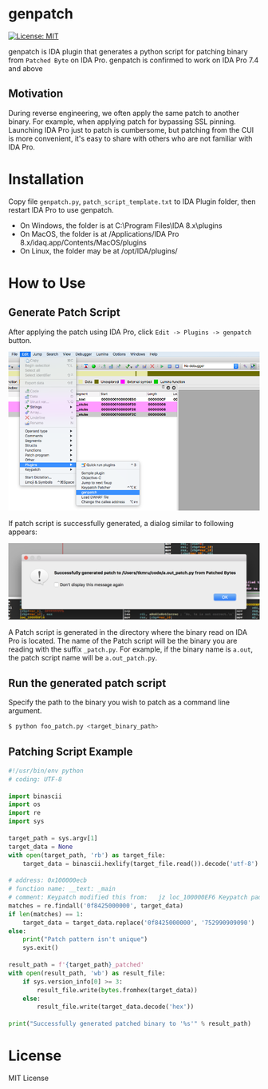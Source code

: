 # genpatch
[![License: MIT](https://img.shields.io/badge/License-MIT-blue.svg)](https://github.com/sterrasec/genpatch/blob/master/LICENSE)

genpatch is IDA plugin that generates a python script for patching binary from `Patched Byte` on IDA Pro.
genpatch is confirmed to work on IDA Pro 7.4 and above

## Motivation
During reverse engineering, we often apply the same patch to another binary. For example, when applying patch for bypassing SSL pinning. Launching IDA Pro just to patch is cumbersome, but patching from the CUI is more convenient, it's easy to share with others who are not familiar with IDA Pro.

# Installation
Copy file `genpatch.py`, `patch_script_template.txt` to IDA Plugin folder, then restart IDA Pro to use genpatch.

- On Windows, the folder is at C:\Program Files\IDA 8.x\plugins
- On MacOS, the folder is at /Applications/IDA Pro 8.x/idaq.app/Contents/MacOS/plugins
- On Linux, the folder may be at /opt/IDA/plugins/

# How to Use
## Generate Patch Script
After applying the patch using IDA Pro, click `Edit -> Plugins -> genpatch` button.

![usage](./screenshots/usage.png)

If patch script is successfully generated, a dialog similar to following appears:

![dialog](./screenshots/dialog.png)

A Patch script is generated in the directory where the binary read on IDA Pro is located.
The name of the Patch script will be the binary you are reading with the suffix `_patch.py`.
For example, if the binary name is `a.out`, the patch script name will be `a.out_patch.py`.

## Run the generated patch script
Specify the path to the binary you wish to patch as a command line argument.

```bash
$ python foo_patch.py <target_binary_path>
```

## Patching Script Example

```python
#!/usr/bin/env python
# coding: UTF-8

import binascii
import os
import re
import sys

target_path = sys.argv[1]
target_data = None
with open(target_path, 'rb') as target_file:
    target_data = binascii.hexlify(target_file.read()).decode('utf-8')

# address: 0x100000ecb
# function name: __text: _main
# comment: Keypatch modified this from:   jz loc_100000EF6 Keypatch padded NOP to next boundary: 4 bytes
matches = re.findall('0f8425000000', target_data)
if len(matches) == 1:
    target_data = target_data.replace('0f8425000000', '752990909090')
else:
    print("Patch pattern isn't unique")
    sys.exit()

result_path = f'{target_path}_patched'
with open(result_path, 'wb') as result_file:
    if sys.version_info[0] >= 3:
        result_file.write(bytes.fromhex(target_data))
    else:
        result_file.write(target_data.decode('hex'))

print("Successfully generated patched binary to '%s'" % result_path)
```

# License
MIT License
